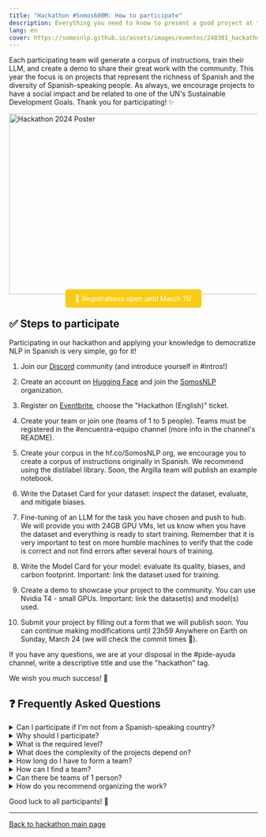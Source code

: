 ```yaml
---
title: "Hackathon #Somos600M: How to participate"
description: Everything you need to know to present a good project at the hackathon
lang: en
cover: https://somosnlp.github.io/assets/images/eventos/240301_hackathon.jpg
---
```


Each participating team will generate a corpus of instructions, train their LLM, and create a demo to share their great work with the community. This year the focus is on projects that represent the richness of Spanish and the diversity of Spanish-speaking people. As always, we encourage projects to have a social impact and be related to one of the UN's Sustainable Development Goals. Thank you for participating! ✨

<div class="flex justify-center">
<a href="https://hackathonsomosnlp2024.eventbrite.com/?aff=w" target="_blank">
    <img src="https://somosnlp.github.io/assets/images/eventos/240301_hackathon.jpg"
        width="650" height="365" alt="Hackathon 2024 Poster" />
</a>
</div>

<center><a href="https://hackathonsomosnlp2024.eventbrite.com/?aff=w" target="_blank" style="background-color:#FACC15; color:white; padding:10px 20px; text-decoration:none; border-radius:5px;">📝 Registrations open until March 15!</a></center>

## ✅ Steps to participate

Participating in our hackathon and applying your knowledge to democratize NLP in Spanish is very simple, go for it!

1. Join our [Discord](https://discord.com/invite/my8w7JUxZR) community (and introduce yourself in #intros!)

2. Create an account on [Hugging Face](https://huggingface.co/join) and join the [SomosNLP](https://huggingface.co/organizations/somosnlp/share/qgytUhPKvxVxsbZWTzVUAUSUnZmVXNPmjc) organization.

3. Register on [Eventbrite](https://hackathonsomosnlp2024.eventbrite.com/?aff=w), choose the "Hackathon (English)" ticket.

4. Create your team or join one (teams of 1 to 5 people). Teams must be registered in the #encuentra-equipo channel (more info in the channel's README).

5. Create your corpus in the hf.co/SomosNLP org, we encourage you to create a corpus of instructions originally in Spanish. We recommend using the distilabel library. Soon, the Argilla team will publish an example notebook.

6. Write the Dataset Card for your dataset: inspect the dataset, evaluate, and mitigate biases.

7. Fine-tuning of an LLM for the task you have chosen and push to hub. We will provide you with 24GB GPU VMs, let us know when you have the dataset and everything is ready to start training. Remember that it is very important to test on more humble machines to verify that the code is correct and not find errors after several hours of training.

8. Write the Model Card for your model: evaluate its quality, biases, and carbon footprint. Important: link the dataset used for training.

9. Create a demo to showcase your project to the community. You can use Nvidia T4 - small GPUs. Important: link the dataset(s) and model(s) used.

10. Submit your project by filling out a form that we will publish soon. You can continue making modifications until 23h59 Anywhere on Earth on Sunday, March 24 (we will check the commit times 👀).

If you have any questions, we are at your disposal in the #pide-ayuda channel, write a descriptive title and use the "hackathon" tag.

We wish you much success! 🚀

## ❓ Frequently Asked Questions

<details>
<summary>Can I participate if I'm not from a Spanish-speaking country?</summary>

Absolutely! While the focus of the hackathon is on the Spanish language and its varieties, we welcome participants from all over the world. Diversity enriches the projects and the community!

</details>

<details>
<summary>Why should I participate?</summary>

By joining this hackathon, you will have the opportunity to:

- ✅ Understand how large language models (LLMs) work and discover the challenges of each stage of their development: corpus creation, training, and evaluation
- ✅ Participate in the creation of a quality and diverse corpus that includes the different varieties of Spanish and co-official languages (top as an experience and top for the CV)
- ✅ Resolve all your doubts about NLP during "Ask Me Anything" mentoring sessions
- ✅ Receive support to present your work in a paper
- ✅ Win prizes to continue growing as a professional and get a certificate
- ✅ Join the largest community of Spanish speakers who study, work, and research in NLP

</details>

<details>
<summary>What is the required level?</summary>

From the SomosNLP team, we want to encourage you to participate regardless of your current knowledge. In previous editions, we have had groups from research institutes and groups of undergraduate students, all projects add up!

- 📖 We will hold a series of **hands-on workshops** showing you how to develop a project so you have a reference example. To warm up, you can watch those from the previous edition:

  - [Fine-tuning LLMs (Manu Romero)](https://somosnlp.org/hackathon-2023/fine-tuning-llms)
  - [Data Labeling with Argilla (Daniel Vila)](https://somosnlp.org/hackathon-2023/data-labeling-with-argilla)

- ❓ We will organize **AMAs** (Ask Me Anything) with experts and mentors to solve your doubts.

</details>

<details>
<summary>What does the complexity of the projects depend on?</summary>

We will provide an example of how to create a dataset, train a model, and create a demo. It's up to you and your team to choose how much to research and work to improve the base version. The difficulty also depends on the use case, the origin of the data, the time you dedicate to its curation, the training technique, the iterations you make, and how elaborate you want your demo to be. You are free to choose everything!

</details>

<details>
<summary>How long do I have to form a team?</summary>

Ideally all teams will be registered during the first week of the hackathon, until March 8th.

</details>

<details>
<summary>How can I find a team?</summary>

Finding a team is easy! Check the README of the #encuentra-equipo channel on our Discord server!

You have two options:
- 👀 Look for posts from other participants who are looking for team members and respond to them, OR
- 📢 Create a new thread specifying the topic you would like to work on

We encourage diversity in teams, including a mix of skills, experiences, and backgrounds. This diversity often leads to more innovative and comprehensive projects.

</details>

<details>
<summary>Can there be teams of 1 person?</summary>

Yes, we accept teams between 1 and 5 people.

</details>

<details>
<summary>How do you recommend organizing the work?</summary>

- Use your project channel on Discord to communicate and organize
- Since it's an international hackathon, we recommend asynchronous communication or dividing the work and holding meetings with fewer people
- Schedule meetings or talk spontaneously using the new voice channels in the "SALAS DE REUNIÓN" (meeting rooms) category on Discord
- Pin important messages in the project channel, e.g., task allocation, day of the next meeting, ... To pin a message, click on the three dots and select "Pin message"
- For better clarity, you can also create a shared document with team members to write down the project's objective, allocate tasks, and more (and pin the link in the chat)

</details>

<!--
## 📅 Important Dates

- **March 1**: Official start of the hackathon and release of detailed guidelines.
- **March 15**: Registration deadline. Make sure your team is registered by this date!
- **March 24**: Submission deadline for projects.
- **March 26**: Presentation of projects to the community and jury evaluation.
- **April 1**: Announcement of winners and closing ceremony.

Remember, the most important thing is to learn, share, and enjoy the process. We can't wait to see what you'll create!
-->

Good luck to all participants! 🌟

---

[Back to hackathon main page](https://somosnlp.org/en/hackathon)

